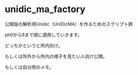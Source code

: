 # unidic_ma_factory
公開版の解析用Unidic（UniDicMA）を作るためのスクリプト群

ph0から8まで順に適用していきます。

どっちかというと所内向け。

もしくは所外から所内の様子を見たい人向け公開。

もしくは自分用のメモ。

